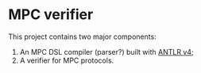 # MPC verifier

This project contains two major components:

1. An MPC DSL compiler (parser?) built with [ANTLR v4](https://github.com/antlr/antlr4);
2. A verifier for MPC protocols.
